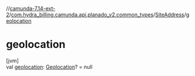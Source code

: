 //[camunda-7.14-ext-2](../../../index.md)/[com.hydra_billing.camunda.api.planado_v2.common_types](../index.md)/[SiteAddress](index.md)/[geolocation](geolocation.md)

# geolocation

[jvm]\
val [geolocation](geolocation.md): [Geolocation](../-geolocation/index.md)? = null
